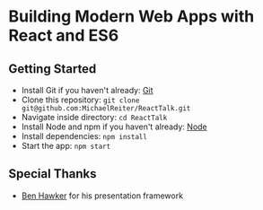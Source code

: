 # Building Modern Web Apps with React and ES6

## Getting Started

* Install Git if you haven't already: [Git](https://git-scm.com/book/en/v2/Getting-Started-Installing-Git)
* Clone this repository: `git clone git@github.com:MichaelReiter/ReactTalk.git`
* Navigate inside directory: `cd ReactTalk`
* Install Node and npm if you haven't already: [Node](https://nodejs.org/en/)
* Install dependencies: `npm install`
* Start the app: `npm start`

## Special Thanks

* [Ben Hawker](https://github.com/hwkr) for his presentation framework
